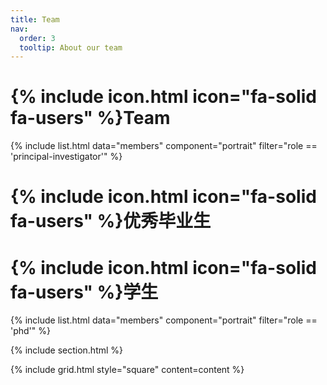 ```yaml
---
title: Team
nav:
  order: 3
  tooltip: About our team
---
```


# {% include icon.html icon="fa-solid fa-users" %}Team

{% include list.html data="members" component="portrait" filter="role == 'principal-investigator'" %}

# {% include icon.html icon="fa-solid fa-users" %}优秀毕业生

# {% include icon.html icon="fa-solid fa-users" %}学生

{% include list.html data="members" component="portrait" filter="role == 'phd'" %}

{% include section.html %}

{% include grid.html style="square" content=content %}
